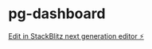 # pg-dashboard

[Edit in StackBlitz next generation editor ⚡️](https://stackblitz.com/~/github.com/S82833/pg-dashboard)